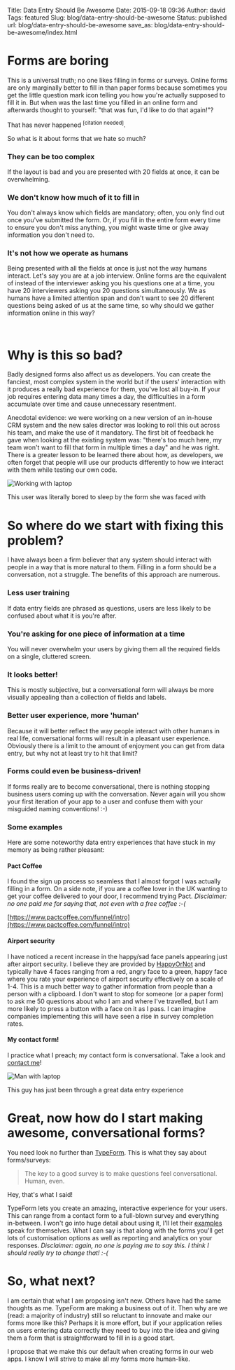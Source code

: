 Title: Data Entry Should Be Awesome
Date: 2015-09-18 09:36
Author: david
Tags: featured
Slug: blog/data-entry-should-be-awesome
Status: published
url: blog/data-entry-should-be-awesome
save_as: blog/data-entry-should-be-awesome/index.html

# Forms are boring

This is a universal truth; no one likes filling in forms or surveys.
Online forms are only marginally better to fill in than paper forms
because sometimes you get the little question mark icon telling you how
you're actually supposed to fill it in. But when was the last time you
filled in an online form and afterwards thought to yourself: "that was
fun, I'd like to do that again!"?

That has never happened <sup>\[citation needed\]</sup>.

So what is it about forms that we hate so much?

### They can be too complex

If the layout is bad and you are presented with 20 fields at once, it
can be overwhelming.

### We don't know how much of it to fill in

You don't always know which fields are mandatory; often, you only find
out once you've submitted the form. Or, if you fill in the entire form
every time to ensure you don't miss anything, you might waste time or
give away information you don't need to.

### It's not how we operate as humans

Being presented with all the fields at once is just not the way humans
interact. Let's say you are at a job interview. Online forms are the
equivalent of instead of the interviewer asking you his questions one at
a time, you have 20 interviewers asking you 20 questions simultaneously.
We as humans have a limited attention span and don't want to see 20
different questions being asked of us at the same time, so why should we
gather information online in this way?

 

# Why is this so bad?

Badly designed forms also affect us as developers. You can create the
fanciest, most complex system in the world but if the users' interaction
with it produces a really bad experience for them, you've lost all
buy-in. If your job requires entering data many times a day, the
difficulties in a form accumulate over time and cause unnecessary
resentment.

Anecdotal evidence: we were working on a new version of an in-house CRM
system and the new sales director was looking to roll this out across
his team, and make the use of it mandatory. The first bit of feedback he
gave when looking at the existing system was: "there's too much here, my
team won't want to fill that form in multiple times a day" and he was
right. There is a greater lesson to be learned there about how, as
developers, we often forget that people will use our products
differently to how we interact with them while testing our own code.

![Working with laptop]({static}/images/data-entry-should-be-awesome/working-with-laptop-5-1545966-638x386.jpg)

This user was literally bored to sleep by the form she was faced with

# So where do we start with fixing this problem?

I have always been a firm believer that any system should interact with
people in a way that is more natural to them. Filling in a form should
be a conversation, not a struggle. The benefits of this approach are
numerous.

### Less user training

If data entry fields are phrased as questions, users are less likely to
be confused about what it is you're after.

### You're asking for one piece of information at a time

You will never overwhelm your users by giving them all the required
fields on a single, cluttered screen.

### It looks better!

This is mostly subjective, but a conversational form will always be more
visually appealing than a collection of fields and labels.

### Better user experience, more 'human'

Because it will better reflect the way people interact with other humans
in real life, conversational forms will result in a pleasant user
experience. Obviously there is a limit to the amount of enjoyment you
can get from data entry, but why not at least try to hit that limit?

### Forms could even be business-driven!

If forms really are to become conversational, there is nothing stopping
business users coming up with the conversation. Never again will you
show your first iteration of your app to a user and confuse them with
your misguided naming conventions! :-)

### Some examples

Here are some noteworthy data entry experiences that have stuck in my
memory as being rather pleasant:

#### Pact Coffee

I found the sign up process so seamless that I almost forgot I was
actually filling in a form. On a side note, if you are a coffee lover in
the UK wanting to get your coffee delivered to your door, I recommend
trying Pact. *Disclaimer: no one paid me for saying that, not even with
a free coffee :-(*

[https://www.pactcoffee.com/funnel/intro](https://www.pactcoffee.com/funnel/intro)

#### Airport security

I have noticed a recent increase in the happy/sad face panels appearing
just after airport security. I believe they are provided by
[HappyOrNot](http://www.happy-or-not.com/) and typically have 4 faces
ranging from a red, angry face to a green, happy face where you rate
your experience of airport security effectively on a scale of 1-4. This
is a much better way to gather information from people than a person
with a clipboard. I don't want to stop for someone (or a paper form) to
ask me 50 questions about who I am and where I've travelled, but I am
more likely to press a button with a face on it as I pass. I can imagine
companies implementing this will have seen a rise in survey completion
rates.


#### My contact form!


I practice what I preach; my contact form is conversational. Take a look
and [contact me](/contact)!

![Man with laptop]({static}/images/data-entry-should-be-awesome/guy-with-laptop-1243596-640x480.jpg)


This guy has just been through a great data entry experience


# Great, now how do I start making awesome, conversational forms?


You need look no further than [TypeForm](http://www.typeform.com). This
is what they say about forms/surveys:

> The key to a good survey is to make questions feel conversational.
> Human, even.

Hey, that's what I said!

TypeForm lets you create an amazing, interactive experience for your
users. This can range from a contact form to a full-blown survey and
everything in-between. I won't go into huge detail about using it, I'll
let their [examples](http://www.typeform.com/examples/) speak for
themselves. What I can say is that along with the forms you'll get lots
of customisation options as well as reporting and analytics on your
responses. *Disclaimer: again, no one is paying me to say this. I think
I should really try to change that! :-(*


# So, what next?

I am certain that what I am proposing isn't new. Others have had the
same thoughts as me. TypeForm are making a business out of it. Then why
are we (read: a majority of industry) still so reluctant to innovate and
make our forms more like this? Perhaps it is more effort, but if your
application relies on users entering data correctly they need to buy
into the idea and giving them a form that is straightforward to fill in
is a good start.

I propose that we make this our default when creating forms in our web
apps. I know I will strive to make all my forms more human-like.

